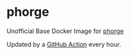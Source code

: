 # phorge
Unofficial Base Docker Image for [phorge](https://we.phorge.it)

Updated by a [GitHub Action](https://github.com/datenknoten/docker-phorge/blob/master/.github/workflows/update.yml) every hour.
